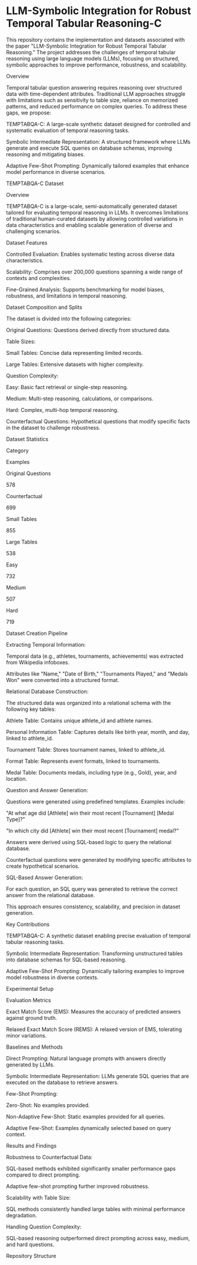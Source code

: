 # LLM-Symbolic Integration for Robust Temporal Tabular Reasoning-C

This repository contains the implementation and datasets associated with the paper "LLM-Symbolic Integration for Robust Temporal Tabular Reasoning." The project addresses the challenges of temporal tabular reasoning using large language models (LLMs), focusing on structured, symbolic approaches to improve performance, robustness, and scalability.

Overview

Temporal tabular question answering requires reasoning over structured data with time-dependent attributes. Traditional LLM approaches struggle with limitations such as sensitivity to table size, reliance on memorized patterns, and reduced performance on complex queries. To address these gaps, we propose:

TEMPTABQA-C: A large-scale synthetic dataset designed for controlled and systematic evaluation of temporal reasoning tasks.

Symbolic Intermediate Representation: A structured framework where LLMs generate and execute SQL queries on database schemas, improving reasoning and mitigating biases.

Adaptive Few-Shot Prompting: Dynamically tailored examples that enhance model performance in diverse scenarios.

TEMPTABQA-C Dataset

Overview

TEMPTABQA-C is a large-scale, semi-automatically generated dataset tailored for evaluating temporal reasoning in LLMs. It overcomes limitations of traditional human-curated datasets by allowing controlled variations in data characteristics and enabling scalable generation of diverse and challenging scenarios.

Dataset Features

Controlled Evaluation: Enables systematic testing across diverse data characteristics.

Scalability: Comprises over 200,000 questions spanning a wide range of contexts and complexities.

Fine-Grained Analysis: Supports benchmarking for model biases, robustness, and limitations in temporal reasoning.

Dataset Composition and Splits

The dataset is divided into the following categories:

Original Questions: Questions derived directly from structured data.

Table Sizes:

Small Tables: Concise data representing limited records.

Large Tables: Extensive datasets with higher complexity.

Question Complexity:

Easy: Basic fact retrieval or single-step reasoning.

Medium: Multi-step reasoning, calculations, or comparisons.

Hard: Complex, multi-hop temporal reasoning.

Counterfactual Questions: Hypothetical questions that modify specific facts in the dataset to challenge robustness.

Dataset Statistics

Category

Examples

Original Questions

578

Counterfactual

699

Small Tables

855

Large Tables

538

Easy

732

Medium

507

Hard

719

Dataset Creation Pipeline

Extracting Temporal Information:

Temporal data (e.g., athletes, tournaments, achievements) was extracted from Wikipedia infoboxes.

Attributes like "Name," "Date of Birth," "Tournaments Played," and "Medals Won" were converted into a structured format.

Relational Database Construction:

The structured data was organized into a relational schema with the following key tables:

Athlete Table: Contains unique athlete_id and athlete names.

Personal Information Table: Captures details like birth year, month, and day, linked to athlete_id.

Tournament Table: Stores tournament names, linked to athlete_id.

Format Table: Represents event formats, linked to tournaments.

Medal Table: Documents medals, including type (e.g., Gold), year, and location.

Question and Answer Generation:

Questions were generated using predefined templates. Examples include:

"At what age did [Athlete] win their most recent [Tournament] [Medal Type]?"

"In which city did [Athlete] win their most recent [Tournament] medal?"

Answers were derived using SQL-based logic to query the relational database.

Counterfactual questions were generated by modifying specific attributes to create hypothetical scenarios.

SQL-Based Answer Generation:

For each question, an SQL query was generated to retrieve the correct answer from the relational database.

This approach ensures consistency, scalability, and precision in dataset generation.

Key Contributions

TEMPTABQA-C: A synthetic dataset enabling precise evaluation of temporal tabular reasoning tasks.

Symbolic Intermediate Representation: Transforming unstructured tables into database schemas for SQL-based reasoning.

Adaptive Few-Shot Prompting: Dynamically tailoring examples to improve model robustness in diverse contexts.

Experimental Setup

Evaluation Metrics

Exact Match Score (EMS): Measures the accuracy of predicted answers against ground truth.

Relaxed Exact Match Score (REMS): A relaxed version of EMS, tolerating minor variations.

Baselines and Methods

Direct Prompting: Natural language prompts with answers directly generated by LLMs.

Symbolic Intermediate Representation: LLMs generate SQL queries that are executed on the database to retrieve answers.

Few-Shot Prompting:

Zero-Shot: No examples provided.

Non-Adaptive Few-Shot: Static examples provided for all queries.

Adaptive Few-Shot: Examples dynamically selected based on query context.

Results and Findings

Robustness to Counterfactual Data:

SQL-based methods exhibited significantly smaller performance gaps compared to direct prompting.

Adaptive few-shot prompting further improved robustness.

Scalability with Table Size:

SQL methods consistently handled large tables with minimal performance degradation.

Handling Question Complexity:

SQL-based reasoning outperformed direct prompting across easy, medium, and hard questions.

Repository Structure

